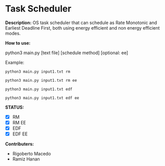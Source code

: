 # Task Scheduler

__Description:__
OS task scheduler that can schedule as Rate Monotonic and Earliest Deadline First, both using energy efficient and non energy efficient modes.

__How to use:__

python3 main.py [text file] [schedule method] [optional: ee]

Example:
```
python3 main.py input1.txt rm

python3 main.py input1.txt rm ee

python3 main.py input1.txt edf

python3 main.py input1.txt edf ee
```

__STATUS:__
- [X] RM
- [x] RM EE
- [x] EDF
- [x] EDF EE

__Contributers:__
- Rigoberto Macedo  
- Ramiz Hanan
